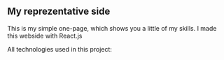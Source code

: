 ## My reprezentative side 
This is my simple one-page, which shows you a little of my skills.
I made this webside with React.js

All technologies used in this project:


